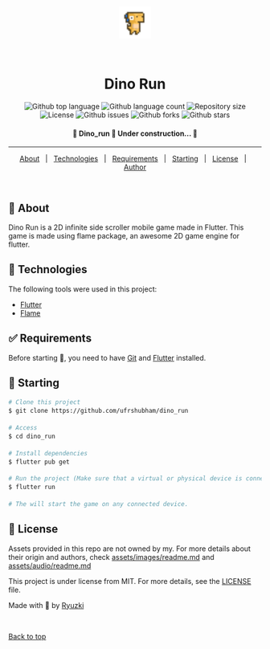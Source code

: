 <div align="center" id="top"> 
  <img src="./assets/images/DinoSprites_tard.gif" alt="Dino Run" width=64 height=64/>

  &#xa0;

  <!-- <a href="https://dino_run.netlify.app">Demo</a> -->
</div>

<h1 align="center">Dino Run</h1>

<p align="center">
  <img alt="Github top language" src="https://img.shields.io/github/languages/top/ufrshubham/dino_run?color=7745b7">

  <img alt="Github language count" src="https://img.shields.io/github/languages/count/ufrshubham/dino_run?color=7745b7">

  <img alt="Repository size" src="https://img.shields.io/github/repo-size/ufrshubham/dino_run?color=7745b7">

  <img alt="License" src="https://img.shields.io/github/license/ufrshubham/dino_run?color=7745b7">

  <img alt="Github issues" src="https://img.shields.io/github/issues/ufrshubham/dino_run?color=7745b7" />

  <img alt="Github forks" src="https://img.shields.io/github/forks/ufrshubham/dino_run?color=7745b7" />

  <img alt="Github stars" src="https://img.shields.io/github/stars/ufrshubham/dino_run?color=7745b7" />
</p>

<!-- Status -->

<h4 align="center"> 
	🚧  Dino_run 🚀 Under construction...  🚧
</h4> 

<hr>

<p align="center">
  <a href="#dart-about">About</a> &#xa0; | &#xa0; 
  <a href="#rocket-technologies">Technologies</a> &#xa0; | &#xa0;
  <a href="#white_check_mark-requirements">Requirements</a> &#xa0; | &#xa0;
  <a href="#checkered_flag-starting">Starting</a> &#xa0; | &#xa0;
  <a href="#memo-license">License</a> &#xa0; | &#xa0;
  <a href="https://github.com/ufrshubham" target="_blank">Author</a>
</p>

<br>

## :dart: About ##

Dino Run is a 2D infinite side scroller mobile game made in Flutter. This game is made using flame package, an awesome 2D game engine for flutter.

## :rocket: Technologies ##

The following tools were used in this project:

- [Flutter](https://flutter.dev/)
- [Flame](https://flame-engine.org/)

## :white_check_mark: Requirements ##

Before starting :checkered_flag:, you need to have [Git](https://git-scm.com) and [Flutter](https://flutter.dev/) installed.

## :checkered_flag: Starting ##

```bash
# Clone this project
$ git clone https://github.com/ufrshubham/dino_run

# Access
$ cd dino_run

# Install dependencies
$ flutter pub get

# Run the project (Make sure that a virtual or physical device is connected first)
$ flutter run

# The will start the game on any connected device.
```

## :memo: License ##

Assets provided in this repo are not owned by my. For more details about their origin and authors, check [assets/images/readme.md]([/assets/images/readme.md]) and [assets/audio/readme.md]([/assets/audio/readme.md])

This project is under license from MIT. For more details, see the [LICENSE](LICENSE) file.


Made with :brain: by <a href="https://github.com/ufrshubham" target="_blank">Ryuzki</a>

&#xa0;

<a href="#top">Back to top</a>
